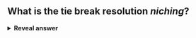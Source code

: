 ## What is the tie break resolution <i>niching</i>?
<details>
<summary><b>Reveal answer</b></summary>
Seprating the fitness landscape into niches<br>prefer individuals in a niche with fewer individuals<br>new param: niche radius<br><br><img src="../../../../../media/paste-34c1eda1fdc26efb769ba7dc51eb0ab622d128fd.jpg">
</details>
